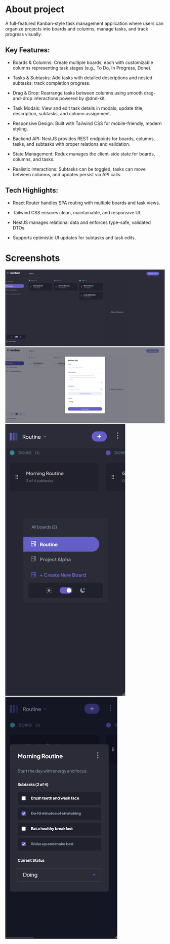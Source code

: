# About project

A full-featured Kanban-style task management application where users can organize projects into boards and columns, manage tasks, and track progress visually.

## Key Features:

- Boards & Columns: Create multiple boards, each with customizable columns representing task stages (e.g., To Do, In Progress, Done).

- Tasks & Subtasks: Add tasks with detailed descriptions and nested subtasks; track completion progress.

- Drag & Drop: Rearrange tasks between columns using smooth drag-and-drop interactions powered by @dnd-kit.

- Task Modals: View and edit task details in modals; update title, description, subtasks, and column assignment.

- Responsive Design: Built with Tailwind CSS for mobile-friendly, modern styling.

- Backend API: NestJS provides REST endpoints for boards, columns, tasks, and subtasks with proper relations and validation.

- State Management: Redux manages the client-side state for boards, columns, and tasks.

- Realistic Interactions: Subtasks can be toggled, tasks can move between columns, and updates persist via API calls.

## Tech Highlights:

- React Router handles SPA routing with multiple boards and task views.

- Tailwind CSS ensures clean, maintainable, and responsive UI.

- NestJS manages relational data and enforces type-safe, validated DTOs.

- Supports optimistic UI updates for subtasks and task edits.

# Screenshots

![Preview image1](screenshots/preview1.png)
![Preview image2](screenshots/preview2.png)
![Preview image3](screenshots/preview3.png)
![Preview image4](screenshots/preview4.png)

